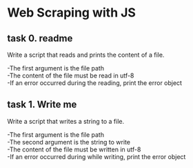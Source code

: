 # Web Scraping with JS

## task 0. readme

Write a script that reads and prints the content of a file.

-The first argument is the file path<br>
-The content of the file must be read in utf-8<br>
-If an error occurred during the reading, print the error object


## task 1. Write me

Write a script that writes a string to a file.

-The first argument is the file path<br>
-The second argument is the string to write<br>
-The content of the file must be written in utf-8<br>
-If an error occurred during while writing, print the error object